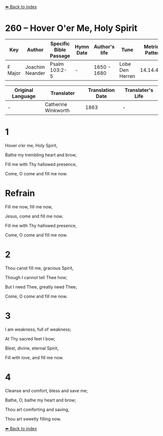 [⬅️ Back to index](../README.md)

# 260 – Hover O'er Me, Holy Spirit

Key | Author   | Specific Bible Passage     |Hymn Date |Author's life |Tune |Metrical Pattern   |Composer/Source                                                                                        
-- | --------- | ---------------------------|----------|--------------|-----|-------------------|-------------   
F Major  | Joachim Neander      | Psalm 103:2-5 | -  | 1650 - 1680 | Lobe Den Herren | 14.14.4.7.8 | Chorale Book for England, 1863 

Original Language | Translater | Translation Date   | Translater's Life     
----------------- | --------- | --------------------|-------------   
\-  | Catherine Winkworth      | 1863 | -  | 1827 - 1878 



# 1

Hover o’er me, Holy Spirit,

Bathe my trembling heart and brow;

Fill me with Thy hallowed presence,

Come, O come and fill me now.



# Refrain

Fill me now, fill me now,

Jesus, come and fill me now.

Fill me with Thy hallowed presence,

Come, O come and fill me now.



# 2

Thou canst fill me, gracious Spirit,

Though I cannot tell Thee how;

But I need Thee, greatly need Thee;

Come, O come and fill me now.



# 3

I am weakness, full of weakness;

At Thy sacred feet I bow;

Blest, divine, eternal Spirit,

Fill with love, and fill me now.



# 4

Cleanse and comfort, bless and save me;

Bathe, O, bathe my heart and brow;

Thou art comforting and saving,

Thou art sweetly filling now.

[⬅️ Back to index](../README.md)

